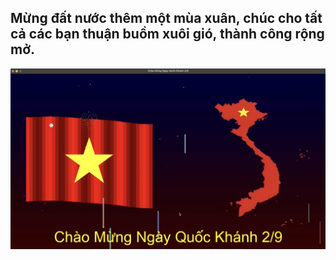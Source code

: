 ## Mừng đất nước thêm một mùa xuân, chúc cho tất cả các bạn thuận buồm xuôi gió, thành công rộng mở.

![](assets/image.png)